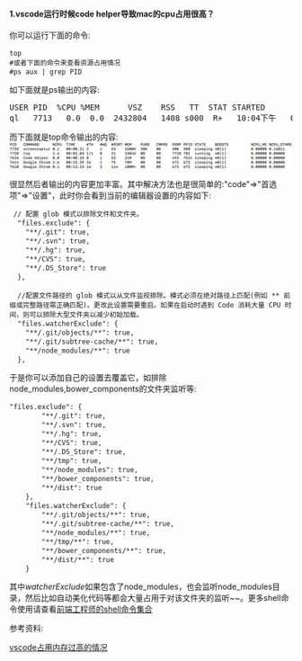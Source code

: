 #### 1.vscode运行时候code helper导致mac的cpu占用很高？
你可以运行下面的命令:
```shell
top
#或者下面的命令来查看资源占用情况
#ps aux | grep PID
```
如下面就是ps输出的内容:
<pre>
USER PID  %CPU %MEM      VSZ    RSS   TT  STAT STARTED      TIME COMMAND
ql   7713   0.0  0.0  2432804   1408 s000  R+   10:04下午   0:00.00 grep PID
</pre>

而下面就是top命令输出的内容:
![](./img/top.png)

很显然后者输出的内容更加丰富。其中解决方法也是很简单的:"code"=>"首选项"=>"设置"，此时你会看到当前的编辑器设置的内容如下:
```text
 // 配置 glob 模式以排除文件和文件夹。
  "files.exclude": {
    "**/.git": true,
    "**/.svn": true,
    "**/.hg": true,
    "**/CVS": true,
    "**/.DS_Store": true
  },

  //配置文件路径的 glob 模式以从文件监视排除。模式必须在绝对路径上匹配(例如 ** 前缀或完整路径需正确匹配)。更改此设置需要重启。如果在启动时遇到 Code 消耗大量 CPU 时间，则可以排除大型文件夹以减少初始加载。
  "files.watcherExclude": {
    "**/.git/objects/**": true,
    "**/.git/subtree-cache/**": true,
    "**/node_modules/**": true
  },
```
于是你可以添加自己的设置去覆盖它，如排除node_modules,bower_components的文件夹监听等:
```text
"files.exclude": {
        "**/.git": true,
        "**/.svn": true,
        "**/.hg": true,
        "**/CVS": true,
        "**/.DS_Store": true,
        "**/tmp": true,
        "**/node_modules": true,
        "**/bower_components": true,
        "**/dist": true
    },
    "files.watcherExclude": {
        "**/.git/objects/**": true,
        "**/.git/subtree-cache/**": true,
        "**/node_modules/**": true,
        "**/tmp/**": true,
        "**/bower_components/**": true,
        "**/dist/**": true
    }
```
其中*watcherExclude*如果包含了node_modules，也会监听node_modules目录，然后比如自动美化代码等都会大量占用于对该文件夹的监听~~。更多shell命令使用请查看[前端工程师的shell命令集合](https://github.com/liangklfangl/shellGlobStar)



参考资料:

[vscode占用内存过高的情况](https://github.com/Microsoft/vscode/issues/11963)
